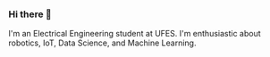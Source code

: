 ### Hi there 👋
I'm an Electrical Engineering student at UFES. I'm enthusiastic about robotics, IoT, Data Science, and Machine Learning. 
<!--
- 🔭 I'm currently a research student at UFES' Human Centered System Lab, where I'm exploring cloud-based VR. I use tools like Unity, C#, and Python in this project. 
- 🌱 I'm currently learning about Data Science and Machine Learning. I'm fascinated by how these areas can positively impact various aspects of our daily lives, making things more efficient.
- ⚡ I have a keen creative side and love hands-on activities. Painting, drawing, nail art, and recently, I've been really into crafting with cold porcelain. In my downtime, you'll usually find me gaming – Stardew Valley is my all-time favorite – or binge-watching sitcoms, my go-to genre.

**anariamx/anariamx** is a ✨ _special_ ✨ repository because its `README.md` (this file) appears on your GitHub profile.

Here are some ideas to get you started:

- 🔭 I’m currently working on ...
- 🌱 I’m currently learning ...
- 👯 I’m looking to collaborate on ...
- 🤔 I’m looking for help with ...
- 💬 Ask me about ...
- 📫 How to reach me: ...
- 😄 Pronouns: ...
- ⚡ Fun fact: ...
-->
